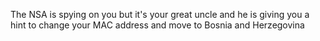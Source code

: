 The NSA is spying on you but it's your great uncle and he is giving you a hint to change your MAC address and move to Bosnia and Herzegovina
